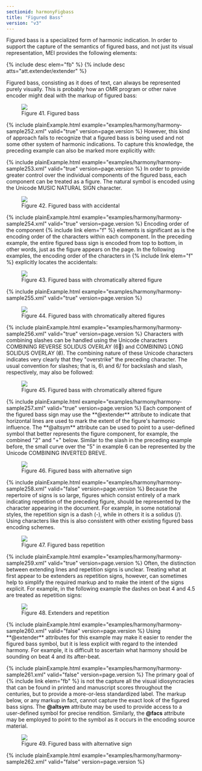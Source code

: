 ```yaml
---
sectionid: harmonyFigbass
title: "Figured Bass"
version: "v3"
---
```


Figured bass is a specialized form of harmonic indication. In order to support the
capture of the semantics of figured bass, and not just its visual representation,
MEI
provides the following elements:



{% include desc elem="fb" %}
{% include desc atts="att.extender/extender" %}




Figured bass, consisting as it does of text, can always be represented purely visually.
This is probably how an OMR program or other naive encoder might deal with the markup
of
figured bass:

<figure class="figure"><img src="{{ site.baseurl }}/Images/modules/harmony/figuredBass01.png" class="img-responsive"><figcaption class="figure-caption">Figure 41. Figured bass</figcaption>
</figure>{% include plainExample.html example="examples/harmony/harmony-sample252.xml" valid="true" version=page.version %}
However, this kind of approach fails to recognize that a figured bass is being used
and
not some other system of harmonic indications. To capture this knowledge, the preceding
example can also be marked more explicitly with:

{% include plainExample.html example="examples/harmony/harmony-sample253.xml" valid="true" version=page.version %}
In order to provide greater control over the individual components of the figured
bass,
each component can be treated as a figure. The natural symbol is encoded using the
Unicode
MUSIC NATURAL SIGN character.


<figure class="figure"><img src="{{ site.baseurl }}/Images/modules/harmony/figuredBass02.png" class="img-responsive"><figcaption class="figure-caption">Figure 42. Figured bass with accidental</figcaption>
</figure>{% include plainExample.html example="examples/harmony/harmony-sample254.xml" valid="true" version=page.version %}
Encoding order of the component {% include link elem="f" %} elements is significant as is the
encoding order of the characters within each component. In the preceding example,
the
entire figured bass sign is encoded from top to bottom, in other words, just as the
figure
appears on the page. In the following examples, the encoding order of the characters
in
{% include link elem="f" %} explicitly locates the accidentals:


<figure class="figure"><img src="{{ site.baseurl }}/Images/modules/harmony/figuredBass03.png" class="img-responsive"><figcaption class="figure-caption">Figure 43. Figured bass with chromatically altered figure</figcaption>
</figure>{% include plainExample.html example="examples/harmony/harmony-sample255.xml" valid="true" version=page.version %}

<figure class="figure"><img src="{{ site.baseurl }}/Images/modules/harmony/figuredBass04.png" class="img-responsive"><figcaption class="figure-caption">Figure 44. Figured bass with chromatically altered figures</figcaption>
</figure>{% include plainExample.html example="examples/harmony/harmony-sample256.xml" valid="true" version=page.version %}
Characters with combining slashes can be handled using the Unicode characters COMBINING
REVERSE SOLIDUS OVERLAY (6⃥) and COMBINING LONG SOLIDUS OVERLAY (6̸). The
combining nature of these Unicode characters indicates very clearly that they "overstrike"
the preceding character. The usual convention for slashes; that is, <span class="q">6\</span> and
<span class="q">6/</span> for backslash and slash, respectively, may also be followed:


<figure class="figure"><img src="{{ site.baseurl }}/Images/modules/harmony/figuredBass05.png" class="img-responsive"><figcaption class="figure-caption">Figure 45. Figured bass with chromatically altered figure</figcaption>
</figure>{% include plainExample.html example="examples/harmony/harmony-sample257.xml" valid="true" version=page.version %}
Each component of the figured bass sign may use the **@extender** attribute to
indicate that horizontal lines are used to mark the extent of the figure's harmonic
influence. The **@altsym** attribute can be used to point to a user-defined symbol
that better represents the figure component, for example, the combined "2" and "+"
below.
Similar to the slash in the preceding example before, the small curve over the "5"
in
example 6 can be represented by the Unicode COMBINING INVERTED BREVE.


<figure class="figure"><img src="{{ site.baseurl }}/Images/modules/harmony/figuredBass06.png" class="img-responsive"><figcaption class="figure-caption">Figure 46. Figured bass with alternative sign</figcaption>
</figure>{% include plainExample.html example="examples/harmony/harmony-sample258.xml" valid="false" version=page.version %}
Because the repertoire of signs is so large, figures which consist entirely of a mark
indicating repetition of the preceding figure, should be represented by the character
appearing in the document. For example, in some notational styles, the repetition
sign is
a dash (<span class="q">-</span>), while in others it is a solidus (<span class="q">/</span>). Using characters like this
is also consistent with other existing figured bass encoding schemes.


<figure class="figure"><img src="{{ site.baseurl }}/Images/modules/harmony/figuredBass07.png" class="img-responsive"><figcaption class="figure-caption">Figure 47. Figured bass repetition </figcaption>
</figure>{% include plainExample.html example="examples/harmony/harmony-sample259.xml" valid="true" version=page.version %}
Often, the distinction between extending lines and repetition signs is unclear. Treating
what at first appear to be extenders as repetition signs, however, can sometimes help
to
simplify the required markup and to make the intent of the signs explicit. For example,
in
the following example the dashes on beat 4 and 4.5 are treated as repetition signs:


<figure class="figure"><img src="{{ site.baseurl }}/Images/modules/harmony/figuredBass09.png" class="img-responsive"><figcaption class="figure-caption">Figure 48. Extenders and repetition</figcaption>
</figure>{% include plainExample.html example="examples/harmony/harmony-sample260.xml" valid="false" version=page.version %}
Using **@extender** attributes for this example may make it easier to render the
figured bass symbol, but it is less explicit with regard to the intended harmony.
For
example, it is difficult to ascertain what harmony should be sounding on beat 4 and
its
after-beat.

{% include plainExample.html example="examples/harmony/harmony-sample261.xml" valid="false" version=page.version %}
The primary goal of {% include link elem="fb" %} is not the capture all the visual
idiosyncracies that can be found in printed and manuscript scores throughout the
centuries, but to provide a more-or-less standardized label. The markup below, or
any
markup in fact, cannot capture the exact look of the figured bass signs. The
**@altsym** attribute may be used to provide access to a user-defined symbol for
precise rendition. Similarly, the **@facs** attribute may be employed to point to
the symbol as it occurs in the encoding source material.


<figure class="figure"><img src="{{ site.baseurl }}/Images/modules/harmony/figuredBass10.png" class="img-responsive"><figcaption class="figure-caption">Figure 49. Figured bass with alternative sign</figcaption>
</figure>{% include plainExample.html example="examples/harmony/harmony-sample262.xml" valid="false" version=page.version %}
